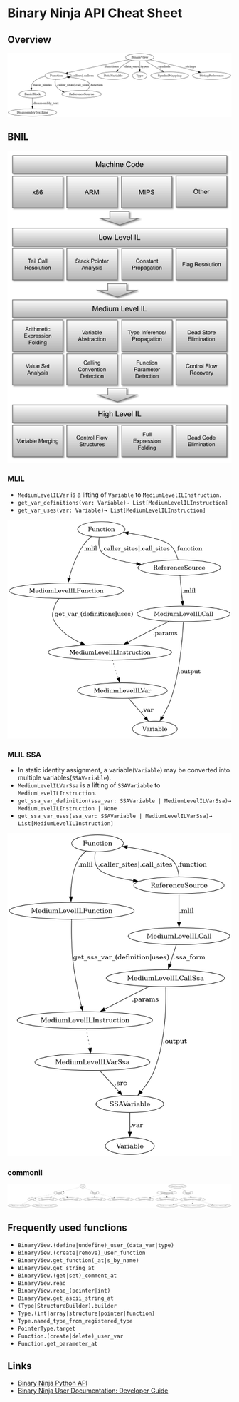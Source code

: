 # Binary Ninja API Cheat Sheet

## Overview

![overview](overview.png)

## BNIL

![bnil](bnil.png)

### MLIL

- `MediumLevelILVar` is a lifting of `Variable` to `MediumLevelILInstruction`.
- `get_var_definitions(var: Variable)→ List[MediumLevelILInstruction]`
- `get_var_uses(var: Variable)→ List[MediumLevelILInstruction]`

![mlil](mlil.png)

### MLIL SSA

- In static identity assignment, a variable(`Variable`) may be converted into multiple variables(`SSAVariable`).
- `MediumLevelILVarSsa` is a lifting of `SSAVariable` to `MediumLevelILInstruction`.
- `get_ssa_var_definition(ssa_var: SSAVariable | MediumLevelILVarSsa)→ MediumLevelILInstruction | None`
- `get_ssa_var_uses(ssa_var: SSAVariable | MediumLevelILVarSsa)→ List[MediumLevelILInstruction]`

![mlilssa](mlilssa.png)

### commonil

![commonil](commonil.png)

## Frequently used functions

- `BinaryView.(define|undefine)_user_(data_var|type)`
- `BinaryView.(create|remove)_user_function`
- `BinaryView.get_function(_at|s_by_name)`
- `BinaryView.get_string_at`
- `BinaryView.(get|set)_comment_at`
- `BinaryView.read`
- `BinaryView.read_(pointer|int)`
- `BinaryView.get_ascii_string_at`
- `(Type|StructureBuilder).builder`
- `Type.(int|array|structure|pointer|function)`
- `Type.named_type_from_registered_type`
- `PointerType.target`
- `Function.(create|delete)_user_var`
- `Function.get_parameter_at`

## Links

- [Binary Ninja Python API](https://api.binary.ninja)
- [Binary Ninja User Documentation: Developer Guide](https://docs.binary.ninja/dev/index.html)
